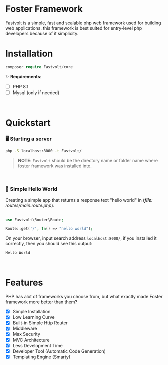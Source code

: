 # Foster Framework

Fastvolt is a simple, fast and scalable php web framework used for building web applications.
this framework is best suited for entry-level php developers because of it simplicity.

# Installation
```php
composer require Fastvolt/core
```
✨ **Requirements**:
- [ ] PHP 8.1
- [ ] Mysql (only if needed)
<br>

# Quickstart

### 🖥️ Starting a server

```cmd
php -S localhost:8000 -t Fastvolt/
```
> **NOTE**: `Fastvolt` should be the directory name or folder name where foster framework was installed into.

<br>

 ### 🎇 Simple Hello World
Creating a simple app that returns a response text "hello world" in (***file**: routes/main.route.php*).
<br><br>
```php
use Fastvolt\Router\Route;

Route::get('/', fn() => "hello world");
```

On your browser, input search address `localhost:8000/`, if you installed it correctly, then you should see this output:
```text
Hello World
```
<br>

# Features
PHP has alot of frameworks you choose from, but what exactly made Foster framework more better than them?
- [x] Simple Installation
- [x] Low Learning Curve
- [x] Built-in Simple Http Router
- [x] Middleware
- [x] Max Security
- [x] MVC Architecture
- [x] Less Development Time
- [x] Developer Tool (Automatic Code Generation)
- [x] Templating Engine (Smarty)
